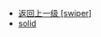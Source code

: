 - [返回上一级 [swiper]](web前端/工具库/Swiper/swiper-8.4.7/swiper/)
- [solid](web前端/工具库/Swiper/swiper-8.4.7/swiper/solid/)
